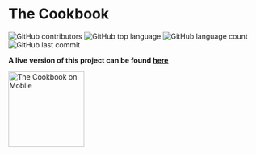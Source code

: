 # The Cookbook

![GitHub contributors](https://img.shields.io/github/contributors-anon/asdub/laughing-cookbook)
![GitHub top language](https://img.shields.io/github/languages/top/asdub/laughing-cookbook)
![GitHub language count](https://img.shields.io/website?up_message=Online&url=http%3A%2F%2Flaughing-cookbook.herokuapp.com%2F)
![GitHub last commit](https://img.shields.io/github/last-commit/asdub/laughing-cookbook)

**A live version of this project can be found [here](http://laughing-cookbook.herokuapp.com/)**

<img src="https://github.com/asdub/laughing-cookbook/blob/master/readme/screenshots/iphone_screenshot.png" width="150" alt="The Cookbook on Mobile" />
